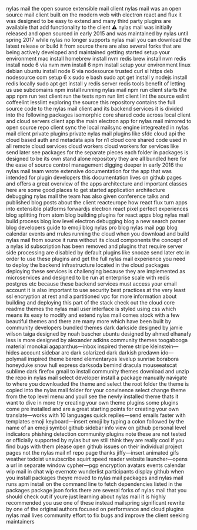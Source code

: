 nylas mail the open source extensible mail client nylas mail was an open source mail client built on the modern web with electron react and flux it was designed to be easy to extend and many third party plugins are available that add functionality to the client ⚠️ nylas mail was initially released and open sourced in early 2015 and was maintained by nylas until spring 2017 while nylas no longer supports nylas mail you can download the latest release or build it from source there are also several forks that are being actively developed and maintained getting started setup your environment mac install homebrew install nvm redis brew install nvm redis install node 6 via nvm nvm install 6 npm install setup your environment linux debian ubuntu install node 6 via nodesource trusted curl sl https deb nodesource com setup 6 x sudo e bash sudo apt get install y nodejs install redis locally sudo apt get install y redis server redis tools benefit of letting us use subdomains npm install running nylas mail npm run client starts the app npm run test client run the tests npm run lint client lint the source eslint coffeelint lesslint exploring the source this repository contains the full source code to the nylas mail client and its backend services it is divided into the following packages isomorphic core shared code across local client and cloud servers client app the main electron app for nylas mail mirrored to open source repo client sync the local mailsync engine integreated in nylas mail client private plugins private nylas mail plugins like sfdc cloud api the cloud based auth and metadata apis for n1 cloud core shared code used in all remote cloud services cloud workers cloud workers for services like send later see packages for the separate pieces each folder in packages is designed to be its own stand alone repository they are all bundled here for the ease of source control management digging deeper in early 2016 the nylas mail team wrote extensive documentation for the app that was intended for plugin developers this documentation lives on github pages and offers a great overview of the apps architecture and important classes here are some good places to get started application architecture debugging nylas mail the team has also given conference talks and published blog posts about the client reacteurope how react flux turn apps into extensible platforms forwardjs electron react pixel perfect experiences blog splitting from atom blog building plugins for react apps blog nylas mail build process blog low level electron debugging blog a new search parser blog developers guide to emoji blog nylas pro blog nylas mail pgp blog calendar events and rrules running the cloud when you download and build nylas mail from source it runs without its cloud components the concept of a nylas id subscription has been removed and plugins that require server side processing are disabled by default plugins like snooze send later etc in order to use these plugins and get the full nylas mail experience you need to deploy the backend infrastructure located in the cloud packages deploying these services is challenging because they are implemented as microservices and designed to be run at enterprise scale with redis postgres etc because these backend services must access your email account it is also important to use security best practices at the very least ssl encryption at rest and a partitioned vpc for more information about building and deploying this part of the stack check out the cloud core readme themes the nylas mail user interface is styled using css which means its easy to modify and extend nylas mail comes stock with a few beautiful themes and there are many more which have been built by community developers bundled themes dark darkside designed by jamie wilson taiga designed by noah buscher ubuntu designed by ahmed elhanafy less is more designed by alexander adkins community themes toogabooga material monokai agapanthus—inbox inspired theme stripe kleinstein—hides account sidebar arc dark solarized dark darkish predawn ido—polymail inspired theme berend elementaryos levelup sunrise borabora honeyduke snow hull express darksoda bemind dracula mouseeatscat sublime dark firefox gmail to install community themes download and unzip the repo in nylas mail select developer install a package manually navigate to where you downloaded the theme and select the root folder the theme is copied into the nylas mail folder for your convinence select change theme from the top level menu and youll see the newly installed theme thats it want to dive in more try creating your own theme plugins some plugins come pre installed and are a great starting points for creating your own translate—works with 10 languages quick replies—send emails faster with templates emoji keyboard—insert emoji by typing a colon followed by the name of an emoji symbol github sidebar info view on github personal level indicators phishing detection community plugins note these are not tested or officially supported by nylas but we still think they are really cool if you find bugs with them please open github issues on their individual project pages not the nylas mail n1 repo page thanks jiffy—insert animated gifs weather todoist unsubscribe squirt speed reader website launcher—opens a url in separate window cypher—pgp encryption avatars events calendar wip mail in chat wip evernote wunderlist participants display github when you install packages theyre moved to nylas mail packages and nylas mail runs apm install on the command line to fetch dependencies listed in the packages package json forks there are several forks of nylas mail that you should check out if youre just learning about nylas mail it is highly recommended you use one of these instead mailspring significant rewrite by one of the original authors focused on performance and cloud plugins nylas mail lives community effort to fix bugs and improve the client seeking maintainers